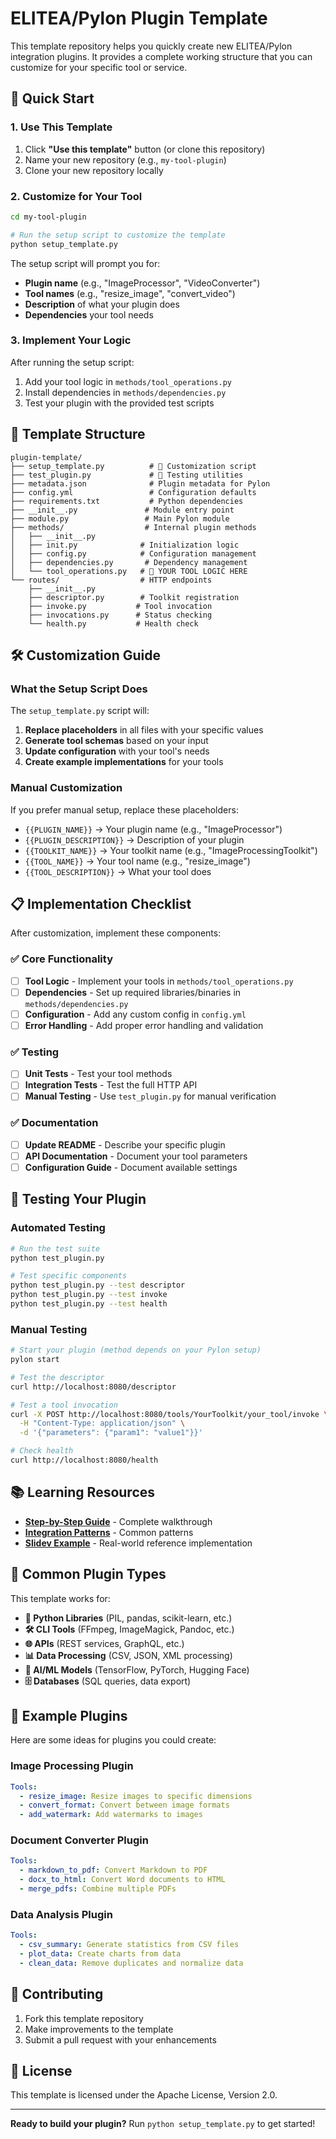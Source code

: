 # ELITEA/Pylon Plugin Template

This template repository helps you quickly create new ELITEA/Pylon integration plugins. It provides a complete working structure that you can customize for your specific tool or service.

## 🚀 Quick Start

### 1. Use This Template

1. Click **"Use this template"** button (or clone this repository)
2. Name your new repository (e.g., `my-tool-plugin`)
3. Clone your new repository locally

### 2. Customize for Your Tool

```bash
cd my-tool-plugin

# Run the setup script to customize the template
python setup_template.py
```

The setup script will prompt you for:
- **Plugin name** (e.g., "ImageProcessor", "VideoConverter")
- **Tool names** (e.g., "resize_image", "convert_video") 
- **Description** of what your plugin does
- **Dependencies** your tool needs

### 3. Implement Your Logic

After running the setup script:
1. Add your tool logic in `methods/tool_operations.py`
2. Install dependencies in `methods/dependencies.py`
3. Test your plugin with the provided test scripts

## 📁 Template Structure

```
plugin-template/
├── setup_template.py          # 🎯 Customization script
├── test_plugin.py             # 🧪 Testing utilities
├── metadata.json              # Plugin metadata for Pylon
├── config.yml                 # Configuration defaults
├── requirements.txt           # Python dependencies
├── __init__.py               # Module entry point
├── module.py                 # Main Pylon module
├── methods/                  # Internal plugin methods
│   ├── __init__.py
│   ├── init.py              # Initialization logic
│   ├── config.py            # Configuration management
│   ├── dependencies.py       # Dependency management
│   └── tool_operations.py   # 📝 YOUR TOOL LOGIC HERE
└── routes/                  # HTTP endpoints
    ├── __init__.py
    ├── descriptor.py        # Toolkit registration
    ├── invoke.py           # Tool invocation
    ├── invocations.py      # Status checking
    └── health.py           # Health check
```

## 🛠️ Customization Guide

### What the Setup Script Does

The `setup_template.py` script will:

1. **Replace placeholders** in all files with your specific values
2. **Generate tool schemas** based on your input
3. **Update configuration** with your tool's needs
4. **Create example implementations** for your tools

### Manual Customization

If you prefer manual setup, replace these placeholders:

- `{{PLUGIN_NAME}}` → Your plugin name (e.g., "ImageProcessor")
- `{{PLUGIN_DESCRIPTION}}` → Description of your plugin
- `{{TOOLKIT_NAME}}` → Your toolkit name (e.g., "ImageProcessingToolkit")
- `{{TOOL_NAME}}` → Your tool name (e.g., "resize_image")
- `{{TOOL_DESCRIPTION}}` → What your tool does

## 📋 Implementation Checklist

After customization, implement these components:

### ✅ Core Functionality
- [ ] **Tool Logic** - Implement your tools in `methods/tool_operations.py`
- [ ] **Dependencies** - Set up required libraries/binaries in `methods/dependencies.py`
- [ ] **Configuration** - Add any custom config in `config.yml`
- [ ] **Error Handling** - Add proper error handling and validation

### ✅ Testing
- [ ] **Unit Tests** - Test your tool methods
- [ ] **Integration Tests** - Test the full HTTP API
- [ ] **Manual Testing** - Use `test_plugin.py` for manual verification

### ✅ Documentation
- [ ] **Update README** - Describe your specific plugin
- [ ] **API Documentation** - Document your tool parameters
- [ ] **Configuration Guide** - Document available settings

## 🧪 Testing Your Plugin

### Automated Testing

```bash
# Run the test suite
python test_plugin.py

# Test specific components
python test_plugin.py --test descriptor
python test_plugin.py --test invoke
python test_plugin.py --test health
```

### Manual Testing

```bash
# Start your plugin (method depends on your Pylon setup)
pylon start

# Test the descriptor
curl http://localhost:8080/descriptor

# Test a tool invocation
curl -X POST http://localhost:8080/tools/YourToolkit/your_tool/invoke \
  -H "Content-Type: application/json" \
  -d '{"parameters": {"param1": "value1"}}'

# Check health
curl http://localhost:8080/health
```

## 📚 Learning Resources

- **[Step-by-Step Guide](https://github.com/your-org/slidev-host/blob/main/STEP_BY_STEP_GUIDE.md)** - Complete walkthrough
- **[Integration Patterns](https://github.com/your-org/slidev-host/blob/main/INTEGRATION_PATTERNS.md)** - Common patterns
- **[Slidev Example](https://github.com/your-org/slidev-host)** - Real-world reference implementation

## 🔧 Common Plugin Types

This template works for:

- **🐍 Python Libraries** (PIL, pandas, scikit-learn, etc.)
- **🛠️ CLI Tools** (FFmpeg, ImageMagick, Pandoc, etc.)
- **🌐 APIs** (REST services, GraphQL, etc.)
- **📊 Data Processing** (CSV, JSON, XML processing)
- **🤖 AI/ML Models** (TensorFlow, PyTorch, Hugging Face)
- **🗄️ Databases** (SQL queries, data export)

## 📝 Example Plugins

Here are some ideas for plugins you could create:

### Image Processing Plugin
```yaml
Tools:
  - resize_image: Resize images to specific dimensions
  - convert_format: Convert between image formats
  - add_watermark: Add watermarks to images
```

### Document Converter Plugin
```yaml
Tools:
  - markdown_to_pdf: Convert Markdown to PDF
  - docx_to_html: Convert Word documents to HTML
  - merge_pdfs: Combine multiple PDFs
```

### Data Analysis Plugin
```yaml
Tools:
  - csv_summary: Generate statistics from CSV files
  - plot_data: Create charts from data
  - clean_data: Remove duplicates and normalize data
```

## 🤝 Contributing

1. Fork this template repository
2. Make improvements to the template
3. Submit a pull request with your enhancements

## 📄 License

This template is licensed under the Apache License, Version 2.0.

---

**Ready to build your plugin?** Run `python setup_template.py` to get started!
